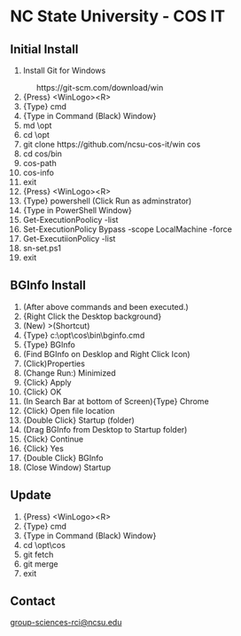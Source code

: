 # NC State University - COS IT
## Initial Install
<ol>
 <li>Install Git for Windows </li>
 <ul>
    <li<a href="https://git-scm.com/download/win">https://git-scm.com/download/win</a></li>
 </ul>
 <li>{Press} &lt;WinLogo&gt;&lt;R&gt;</li>
 <li>{Type} cmd </li>
 <li>{Type in Command (Black) Window}
 <li>md \opt</li>
 <li>cd \opt</li>
 <li>git clone https://github.com/ncsu-cos-it/win cos</li>
 <li>cd cos/bin</li>
 <li>cos-path</li>
 <li>cos-info</li>
 <li>exit</li>
 <li>{Press} &lt;WinLogo&gt;&lt;R&gt;</li>
 <li>{Type} powershell (Click Run as adminstrator)</li> 
 <li>{Type in PowerShell Window}</li>
 <li>Get-ExecutionPoolicy -list</li>
 <li>Set-ExecutionPolicy Bypass -scope LocalMachine -force</li>
 <li>Get-ExecutiionPolicy -list</li>
 <li>sn-set.ps1</li>
 <li>exit</li>
</ol>

## BGInfo Install
<ol>
   <li>(After above commands and been executed.)</li>
   <li>{Right Click the Desktop background}</li>
   <li>(New) &gt;(Shortcut)</li>
   <li>{Type} c:\opt\cos\bin\bginfo.cmd</li>
   <li>{Type} BGInfo</li>
   <li>(Find BGInfo on Desklop and Right Click Icon)</li>
   <li>(Click)Properties</li>
   <li>(Change Run:) Minimized</li>
   <li>{Click} Apply</li>
   <li>{Click} OK</li>
   <li>(In Search Bar at bottom of Screen){Type} Chrome</li>
   <li>{Click} Open file location</li>
   <li>{Double Click} Startup (folder)</li>
   <li>(Drag BGInfo from Desktop to Startup folder)</li>
   <li>{Click} Continue</li>
   <li>{Click} Yes</li>
   <li>{Double Click} BGInfo</li>
   <li>(Close Window) Startup</li>
</ol>

## Update
<ol>
 <li>{Press} &lt;WinLogo&gt;&lt;R&gt;</li>
 <li>{Type} cmd </li>
 <li>{Type in Command (Black) Window}
 <li>cd \opt\cos</li>
 <li>git fetch</li>
 <li>git merge</li>
 <li>exit</li>
</ol>

## Contact
<a href="mailto:group-sciences-rci@ncsu.edu">group-sciences-rci@ncsu.edu</a><br>
